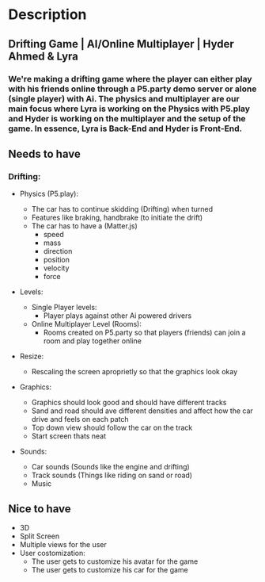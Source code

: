 # Description
## Drifting Game | AI/Online Multiplayer | Hyder Ahmed & Lyra
### We're making a drifting game where the player can either play with his friends online through a P5.party demo server or alone (single player) with Ai. The physics and multiplayer are our main focus where Lyra is working on the Physics with P5.play and Hyder is working on the multiplayer and the setup of the game. In essence, Lyra is Back-End and Hyder is Front-End.

## Needs to have
### Drifting:
- Physics (P5.play):
    - The car has to continue skidding (Drifting) when turned
    - Features like braking, handbrake (to initiate the drift)
    - The car has to have a (Matter.js)
        - speed
        - mass
        - direction
        - position
        - velocity
        - force

- Levels:
    - Single Player levels:
        - Player plays against other Ai powered drivers
    - Online Multiplayer Level (Rooms):
        - Rooms created on P5.party so that players (friends) can join a room and play together online 

- Resize:
    - Rescaling the screen aproprietly so that the graphics look okay

- Graphics:
    - Graphics should look good and should have different tracks
    - Sand and road should ave different densities and affect how the car drive and feels on each patch
    - Top down view should follow the car on the track
    - Start screen thats neat

- Sounds:
    - Car sounds (Sounds like the engine and drifting)
    - Track sounds (Things like riding on sand or road)
    - Music

## Nice to have
- 3D
- Split Screen
- Multiple views for the user
- User costomization:
    - The user gets to customize his avatar for the game
    - The user gets to customize his car for the game